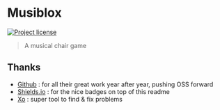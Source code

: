 # Musiblox

[![Project license](https://img.shields.io/github/license/Shuunen/musiblox.svg?color=informational)](https://github.com/Shuunen/musiblox/blob/master/LICENSE)

> A musical chair game

## Thanks

- [Github](https://github.com) : for all their great work year after year, pushing OSS forward
- [Shields.io](https://shields.io) : for the nice badges on top of this readme
- [Xo](https://github.com/xojs/xo) : super tool to find & fix problems
